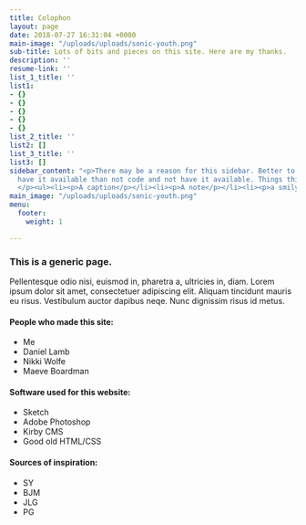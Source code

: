 ```yaml
---
title: Colophon
layout: page
date: 2018-07-27 16:31:04 +0000
main-image: "/uploads/uploads/sonic-youth.png"
sub-title: Lots of bits and pieces on this site. Here are my thanks.
description: ''
resume-link: ''
list_1_title: ''
list1:
- {}
- {}
- {}
- {}
- {}
list_2_title: ''
list2: []
list_3_title: ''
list3: []
sidebar_content: "<p>There may be a reason for this sidebar. Better to code it and
  have it available than not code and not have it available. Things this could be:
  </p><ul><li><p>A caption</p></li><li><p>A note</p></li><li><p>a smily :/</p></li></ul>"
main_image: "/uploads/uploads/sonic-youth.png"
menu:
  footer:
    weight: 1

---
```

### This is a generic page.

Pellentesque odio nisi, euismod in, pharetra a, ultricies in, diam. Lorem ipsum dolor sit amet, consectetuer adipiscing elit. Aliquam tincidunt mauris eu risus. Vestibulum auctor dapibus neqe. Nunc dignissim risus id metus.

#### People who made this site:

* Me
* Daniel Lamb
* Nikki Wolfe
* Maeve Boardman

#### Software used for this website:

* Sketch
* Adobe Photoshop
* Kirby CMS
* Good old HTML/CSS

#### Sources of inspiration:

* SY
* BJM
* JLG
* PG